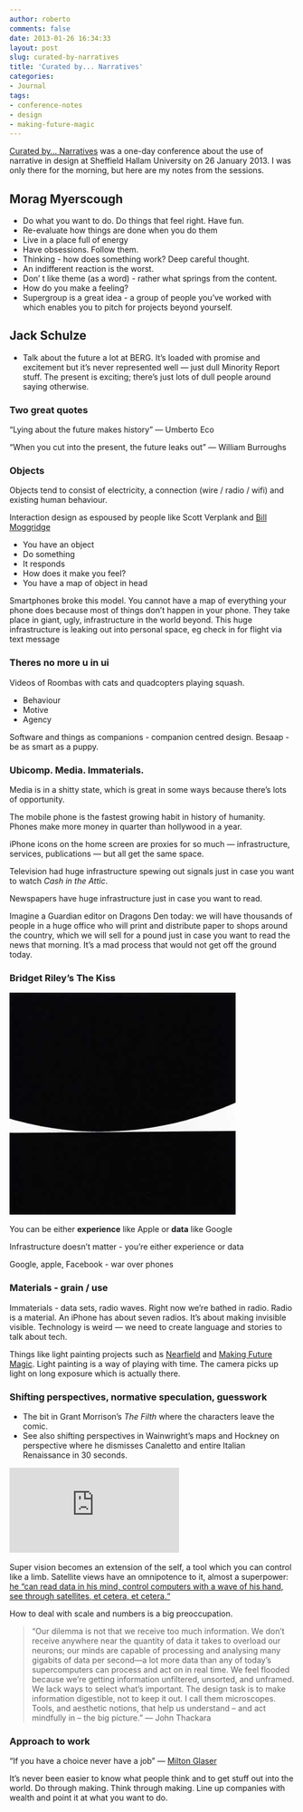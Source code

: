 ```yaml
---
author: roberto
comments: false
date: 2013-01-26 16:34:33
layout: post
slug: curated-by-narratives
title: 'Curated by... Narratives'
categories:
- Journal
tags:
- conference-notes
- design
- making-future-magic
---
```

<div class="message"><a href="http://www.eventbrite.co.uk/e/curated-by-narratives-tickets-5025164402?aff=eorg">Curated by… Narratives</a> was a one-day conference about the use of narrative in design at Sheffield Hallam University on 26 January 2013. I was only there for the morning, but here are my notes from the sessions.</div>

## Morag Myerscough
- Do what you want to do. Do things that feel right. Have fun.
- Re-evaluate how things are done when you do them
- Live in a place full of energy
- Have obsessions. Follow them.
- Thinking - how does something work? Deep careful thought.
- An indifferent reaction is the worst.
- Don’ t like theme (as a word) - rather what springs from the content.
- How do you make a feeling?
- Supergroup is a great idea - a group of people you’ve worked with which enables you to pitch for projects beyond yourself.

## Jack Schulze
- Talk about the future a lot at BERG. It’s loaded with promise and excitement but it’s never represented well — just dull Minority Report stuff. The present is exciting; there’s just lots of dull people around saying otherwise.

### Two great quotes
“Lying about the future makes history” — Umberto Eco

“When you cut into the present, the future leaks out” — William Burroughs

### Objects
Objects tend to consist of electricity, a connection (wire / radio / wifi) and existing human behaviour.

Interaction design as espoused by people like Scott Verplank and [Bill Moggridge](https://www.ideo.com/people/bill-moggridge)

- You have an object
- Do something
- It responds
- How does it make you feel?
- You have a map of object in head

Smartphones broke this model. You cannot have a map of everything your phone does because most of things don’t happen in your phone. They take place in giant, ugly, infrastructure in the world beyond. This huge infrastructure is leaking out into personal space, eg check in for flight via text message

### Theres no more u in ui
Videos of Roombas with cats and quadcopters playing squash.

- Behaviour
- Motive
- Agency

Software and things as companions - companion centred design. Besaap - be as smart as a puppy.

### Ubicomp. Media. Immaterials.
Media is in a shitty state, which is great in some ways because there’s lots of opportunity.

The mobile phone is the fastest growing habit in history of humanity. Phones make more money in quarter than hollywood in a year.

iPhone icons on the home screen are proxies for so much — infrastructure, services, publications — but all get the same space.

Television had huge infrastructure spewing out signals just in case you want to watch *Cash in the Attic*.

Newspapers have huge infrastructure just in case you want to read.

Imagine a Guardian editor on Dragons Den today: we will have thousands of people in a huge office who will print and distribute paper to shops around the country, which we will sell for a pound just in case you want to read the news that morning. It’s a mad process that would not get off the ground today.

### Bridget Riley’s The Kiss

![Bridget Riley’s The Kiss](/images/kiss.jpg)

 You can be either **experience** like Apple or **data** like Google

Infrastructure doesn’t matter - you’re either experience or data

Google, apple, Facebook - war over phones

### Materials - grain / use

Immaterials - data sets, radio waves. Right now we’re bathed in radio. Radio is a material. An iPhone has about seven radios. It’s about making invisible visible. Technology is weird — we need to create language and stories to talk about tech.

Things like light painting projects such as [Nearfield](http://www.nearfield.org/2011/02/wifi-light-painting) and [Making Future Magic](http://berglondon.com/projects/magic/). Light painting is a way of playing with time. The camera picks up light on long exposure which is actually there.

### Shifting perspectives, normative speculation, guesswork
- The bit in Grant Morrison’s *The Filth* where the characters leave the comic.
- See also shifting perspectives in Wainwright’s maps and Hockney on perspective where he dismisses Canaletto and entire Italian Renaissance in 30 seconds.

<div class='embed-container'><iframe src='https://www.youtube.com/embed/mrFDGct4kH8' frameborder='0'></iframe></div>

Super vision becomes an extension of the self, a tool which you can control like a limb. Satellite views have an omnipotence to it, almost a superpower: [he “can read data in his mind, control computers with a wave of his hand, see through satellites, et cetera, et cetera.“](http://sidneysussex.tumblr.com/post/40986272323/extremis-101)

How to deal with scale and numbers is a big preoccupation.

>  “Our dilemma is not that we receive too much information. We don’t receive anywhere near the quantity of data it takes to overload our neurons; our minds are capable of processing and analysing many gigabits of data per second—a lot more data than any of today’s supercomputers can process and act on in real time. We feel flooded because we’re getting information unfiltered, unsorted, and unframed. We lack ways to select what’s important. The design task is to make information digestible, not to keep it out. I call them microscopes. Tools, and aesthetic notions, that help us understand – and act mindfully in – the big picture.” — John Thackara

### Approach to work
“If you have a choice never have a job” — [Milton Glaser](http://www.miltonglaser.com/files/Essays-10things-8400.pdf)

It’s never been easier to know what people think and to get stuff out into the world. Do through making. Think through making. Line up companies with wealth and point it at what you want to do.






